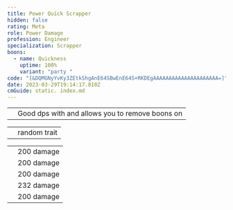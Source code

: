 ```yaml
---
title: Power Quick Scrapper
hidden: false
rating: Meta
role: Power Damage
profession: Engineer
specialization: Scrapper
boons:
  - name: Quickness
    uptime: 100%
    variant: "party "
code: "[&DQMGNyYvKy3ZEtkShgAnE64SBwEnE64S+RKDEgAAAAAAAAAAAAAAAAAAAAA=]"
date: 2023-03-29T19:14:17.810Z
cmGuide: static. index.md
---
```


<Divider text="Equipment"/>

<CharacterWithAr>  
<Character title="" gear='{"attributes":{"profession":"Engineer","specialization":"Scrapper","data":{"Health":20522,"Armor":2343,"Power":3631,"Precision":1960,"Toughness":1225,"Vitality":1460,"Ferocity":1605,"Condition Damage":750,"Expertise":0,"Concentration":500,"Healing Power":0,"Agony Resistance":150,"Condition Duration":0,"Boon Duration":0.33333333333333337,"Critical Chance":1.0571428571428572,"Critical Damage":2.5700000000000003,"Power Coefficient":2683,"Power2 Coefficient":0,"Burning Coefficient":0.62,"Bleeding Coefficient":8.11,"Poison Coefficient":4.17,"Torment Coefficient":0,"Confusion Coefficient":0,"Flat DPS":0,"Bleeding Duration":0.33,"Siphon Base Coefficient":139.75,"Effective Power":30280.605319783455,"NonCrit Effective Power":11782.336700304844,"Power DPS":31283.35158759299,"Power2 DPS":0,"Siphon DPS":139.75,"Bleeding Damage":96.3125,"Bleeding Stacks":10.7863,"Bleeding DPS":1038.85551875,"Burning Damage":355.421875,"Burning Stacks":0.62,"Burning DPS":220.3615625,"Confusion Damage":118.665625,"Confusion Stacks":0,"Confusion DPS":0,"Poison Damage":112.84375,"Poison Stacks":4.17,"Poison DPS":470.55843749999997,"Torment Damage":142.74375,"Torment Stacks":0,"Torment DPS":0,"Damage":33152.87710634299,"Effective Health":95687653.7313433,"Survivability":48646.49401695135,"Effective Healing":390,"Healing":390}},"armor":{"weight":"Medium","helmAffix":"Berserker","helmRuneId":24836,"helmRune":"Scholar","helmRuneCount":6,"helmInfusionId":37131,"shouldersAffix":"Berserker","shouldersRuneId":24836,"shouldersRune":"Scholar","shouldersRuneCount":6,"shouldersInfusionId":37131,"coatAffix":"Berserker","coatRuneId":24836,"coatRune":"Scholar","coatRuneCount":6,"coatInfusionId":37131,"glovesAffix":"Berserker","glovesRuneId":24836,"glovesRune":"Scholar","glovesRuneCount":6,"glovesInfusionId":37131,"leggingsAffix":"Berserker","leggingsRuneId":24836,"leggingsRune":"Scholar","leggingsRuneCount":6,"leggingsInfusionId":37131,"bootsAffix":"Berserker","bootsRuneId":24836,"bootsRune":"Scholar","bootsRuneCount":6,"bootsInfusionId":37131},"weapon":{"weapon1MainId":30690,"weapon1MainType":"Hammer","weapon1MainSigil1Id":24615,"weapon1MainAffix":"Berserker","weapon1MainInfusion1Id":37131,"weapon1MainInfusion2Id":37131,"weapon1MainSigil2Id":24868,"weapon2MainInfusion2Id":37131,"weapon2MainSigil2Id":24868},"backAndTrinket":{"backItemAffix":"Berserker","backItemInfusion1Id":37131,"backItemInfusion2Id":37131,"amuletAffix":"Berserker","ring1Affix":"Berserker","ring1Infusion1Id":37131,"ring1Infusion2Id":37131,"ring1Infusion3Id":37131,"ring2Affix":"Berserker","ring2Infusion1Id":37131,"ring2Infusion2Id":37131,"ring2Infusion3Id":37131,"accessory1Affix":"Berserker","accessory1InfusionId":37131,"accessory2Affix":"Berserker","accessory2InfusionId":37131},"consumables":{"foodId":91805,"utilityId":77569},"skills":{"healId":30357,"utility1Id":5805,"utility2Id":29921,"utility3Id":31248,"eliteId":""},"assumedBuffs":{"value":[{"id":"might","type":"Boon"},{"id":"fury","type":"Boon"},{"id":"protection","type":"Boon"},{"id":"vulnerability","type":"Condition"},{"id":"jade-bot","gw2id":96613,"type":"Item"},{"id":"omnipotion","gw2id":79722,"type":"Item"}]},"traits":{"selection":[[1914,1923,526],[1882,1892,1947],[1917,1860,2052]],"lines":[38,6,43]}}'>

</Character>
</CharacterWithAr>  

<Divider text="Build"/>

<Grid>
<GridItem sm="7">
<Traits traits1Id="6" traits1="Explosives" traits1SelectedIds="1882,1892,1947" traits2Id="38" traits2="Firearms" traits2SelectedIds="1914,1923,526" traits3Id="43" traits3="Scrapper" traits3SelectedIds="1917,1860,1849"/>
</GridItem>
<GridItem sm="5">
<Card title="Situatonal Skills">

|||
|-|-|
| <Skill name="throwmine" size="big" disableText/> | Good dps with <Skill name="minefield" /> and allows you to remove boons on<Instability name="No Pain, No Gain"/> |

</Card>
</GridItem>
</Grid>

<Grid>
<GridItem sm="7">
<Card title="Situational Traits">

|||
|-|-|
|<Trait name="abrasivegrit" size="big" disableText/>| random trait|

</Card>
</GridItem>

<GridItem sm="5">
<Card title="Defiance Bar Damage">

|||
|-|-|
| <Skill name="thunderclap" profession="engineer" size="big" disableText/> | 200 damage|
| <Skill name="sparecapacitor" size="big" disableText/> | 200 damage|
|<Skill name="supplycrate" size="big" disableText/> | 200 damage|
|<Skill name="blastgyro" size="big" disableText/>| 232 damage|
|<Skill name="throwmine" profession="engineer" size="big" disableText/>| 200 damage|

</Card>
</GridItem>

</Grid>